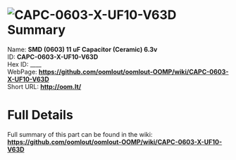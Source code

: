 
![CAPC-0603-X-UF10-V63D](https://github.com/oomlout/oomlout-OOMP/blob/master/parts/CAPC-0603-X-UF10-V63D/CAPC-0603-X-UF10-V63D_420.jpg)   
Summary
=================
  
Name: __SMD (0603) 11 uF Capacitor (Ceramic) 6.3v__    
ID: __CAPC-0603-X-UF10-V63D__   
Hex ID: ____   
WebPage: __https://github.com/oomlout/oomlout-OOMP/wiki/CAPC-0603-X-UF10-V63D__   
Short URL: __http://oom.lt/__   

Full Details
==========================
Full summary of this part can be found in the wiki:   
__https://github.com/oomlout/oomlout-OOMP/wiki/CAPC-0603-X-UF10-V63D__    

